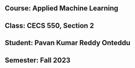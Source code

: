 ## Course: Applied Machine Learning 
## Class: CECS 550, Section 2
## Student:  Pavan Kumar Reddy Onteddu
## Semester: Fall 2023
